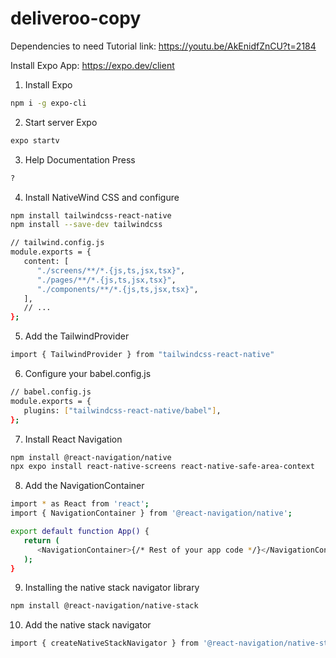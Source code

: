 # deliveroo-copy
Dependencies to need
Tutorial link: https://youtu.be/AkEnidfZnCU?t=2184

Install Expo App: https://expo.dev/client





1.  Install Expo
   ```sh
   npm i -g expo-cli
   ```

02. Start server Expo
   ```sh
   expo startv
   ```

03. Help Documentation Press
   ```sh
   ?
   ```

04. Install NativeWind CSS and configure
   ```sh
   npm install tailwindcss-react-native
   npm install --save-dev tailwindcss
   ```

   ```sh
   // tailwind.config.js
   module.exports = {
      content: [
         "./screens/**/*.{js,ts,jsx,tsx}",
         "./pages/**/*.{js,ts,jsx,tsx}",
         "./components/**/*.{js,ts,jsx,tsx}",
      ],
      // ...
   };
   ```

05. Add the TailwindProvider
   ```sh
   import { TailwindProvider } from "tailwindcss-react-native"
   ```

06. Configure your babel.config.js
   ```sh
   // babel.config.js
   module.exports = {
      plugins: ["tailwindcss-react-native/babel"],
   };
   ```
07. Install React Navigation
   ```sh
   npm install @react-navigation/native
   npx expo install react-native-screens react-native-safe-area-context
   ```
08. Add the NavigationContainer
   ```sh
   import * as React from 'react';
   import { NavigationContainer } from '@react-navigation/native';

   export default function App() {
      return (
         <NavigationContainer>{/* Rest of your app code */}</NavigationContainer>
      );
   }
   ```

09. Installing the native stack navigator library
   ```sh
   npm install @react-navigation/native-stack
   ```

10. Add the native stack navigator
   ```sh
   import { createNativeStackNavigator } from '@react-navigation/native-stack';
   ```
